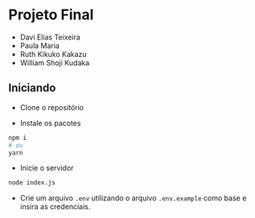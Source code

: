 # Projeto Final
- Davi Elias Teixeira
- Paula Maria
- Ruth Kikuko Kakazu
- William Shoji Kudaka
 
## Iniciando

- Clone o repositório

- Instale os pacotes

```bash
npm i
# ou
yarn
```
- Inicie o servidor

```bash
node index.js
```

- Crie um arquivo `.env` utilizando o arquivo `.env.example` como base e insira as credenciais.
